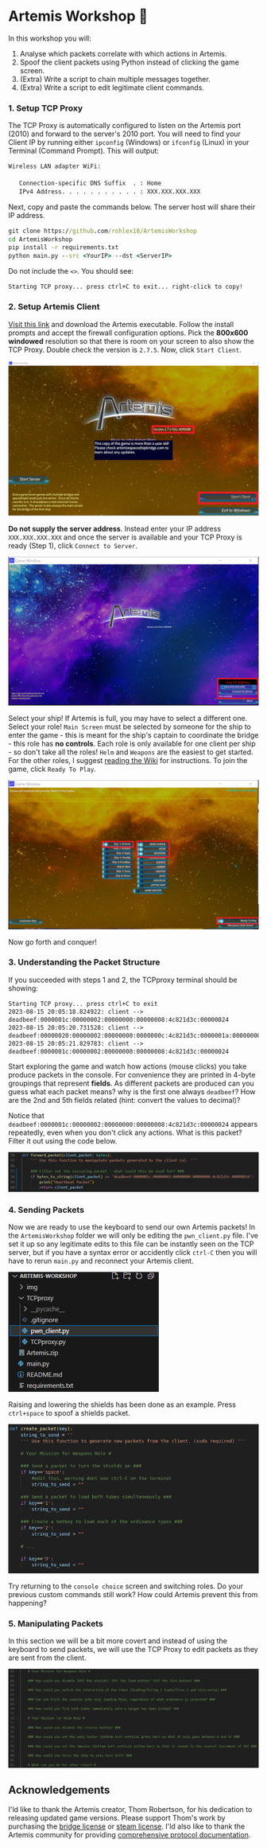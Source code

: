 # Artemis Workshop 🚀

In this workshop you will:
1. Analyse which packets correlate with which actions in Artemis.
2. Spoof the client packets using Python instead of clicking the game screen.
3. (Extra) Write a script to chain multiple messages together.
4. (Extra) Write a script to edit legitimate client commands.

### 1. Setup TCP Proxy
The TCP Proxy is automatically configured to listen on the Artemis port (2010) and forward to the server's 2010 port. You will need to find your Client IP by running either ```ipconfig``` (Windows) or ```ifconfig``` (Linux) in your Terminal (Command Prompt). This will output:
```cmd
Wireless LAN adapter WiFi:

   Connection-specific DNS Suffix  . : Home
   IPv4 Address. . . . . . . . . . . : XXX.XXX.XXX.XXX
```
Next, copy and paste the commands below. The server host will share their IP address.
```cmd
git clone https://github.com/rohlex18/ArtemisWorkshop
cd ArtemisWorkshop
pip install -r requirements.txt
python main.py --src <YourIP> --dst <ServerIP>
```
Do not include the `<>`. You should see:
```
Starting TCP proxy... press ctrl+C to exit... right-click to copy!
```

### 2. Setup Artemis Client
[Visit this link](https://universityofadelaide.box.com/s/ywlggscc58hpwc7ekq3kpr0327fbswvz) and download the Artemis executable. Follow the install prompts and accept the firewall configuration options. Pick the **800x600 windowed** resolution so that there is room on your screen to also show the TCP Proxy. Double check the version is `2.7.5`. Now, click `Start Client`.

![](img/artemis_welcome.png)

**Do not supply the server address**. Instead enter your IP address `XXX.XXX.XXX.XXX` and once the server is available and your TCP Proxy is ready (Step 1), click `Connect to Server`.

![](img/artemis_connect.png)

Select your ship! If Artemis is full, you may have to select a different one. Select your role! `Main Screen` must be selected by someone for the ship to enter the game - this is meant for the ship's captain to coordinate the bridge - this role has **no controls**. Each role is only available for one client per ship - so don't take all the roles!  `Helm` and `Weapons` are the easiest to get started.
For the other roles, I suggest [reading the Wiki](https://artemissbs.fandom.com/wiki/ArtemisSBS_Wikia) for instructions. To join the game, click `Ready To Play`.

![](img/artemis_role_selection.png)

Now go forth and conquer!

### 3. Understanding the Packet Structure

If you succeeded with steps 1 and 2, the TCPproxy terminal should be showing:
```
Starting TCP proxy... press ctrl+C to exit
2023-08-15 20:05:18.824922: client --> deadbeef:0000001c:00000002:00000000:00000008:4c821d3c:00000024
2023-08-15 20:05:20.731528: client --> deadbeef:00000020:00000002:00000000:0000000c:4c821d3c:0000001a:00000000
2023-08-15 20:05:21.829783: client --> deadbeef:0000001c:00000002:00000000:00000008:4c821d3c:00000024
```

Start exploring the game and watch how actions (mouse clicks) you take produce packets in the console. For convenience they are printed in 4-byte groupings that represent **fields**. As different packets are produced can you guess what each packet means? why is the first one always ```deadbeef```? How are the 2nd and 5th fields related (hint: convert the values to decimal)?

Notice that `deadbeef:0000001c:00000002:00000000:00000008:4c821d3c:00000024` appears repeatedly, even when you don't click any actions. What is this packet? Filter it out using the code below.

![](img/heartbeat.png)

### 4. Sending Packets 

Now we are ready to use the keyboard to send our own Artemis packets! In the ```ArtemisWorkshop``` folder we will only be editing the ```pwn_client.py``` file. I've set it up so any legitimate edits to this file can be instantly seen on the TCP server, but if you have a syntax error or accidently click ```ctrl-C``` then you will have to rerun ```main.py``` and reconnect your Artemis client.

![](img/folder_hierarchy.png)

Raising and lowering the shields has been done as an example. Press `ctrl+space` to spoof a shields packet.

![](img/sending_packets.png)

Try returning to the `console choice` screen and switching roles. Do your previous custom commands still work? How could Artemis prevent this from happening?  

### 5. Manipulating Packets

In this section we will be a bit more covert and instead of using the keyboard to send packets, we will use the TCP Proxy to edit packets as they are sent from the client.

![](img/forward_packets.PNG)

## Acknowledgements
I'ld like to thank the Artemis creator, Thom Robertson, for his dedication to releasing updated game versions. Please support Thom's work by purchasing the [bridge license](https://www.artemisspaceshipbridge.com/store/p1/Artemis_Spaceship_Bridge_Simulator_2.html#/) or [steam license](https://store.steampowered.com/app/247350/Artemis_Spaceship_Bridge_Simulator/). I'ld also like to thank the Artemis community for providing [comprehensive protocol documentation](https://artemis-nerds.github.io/protocol-docs/).

